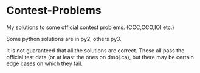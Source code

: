 # Contest-Problems
My solutions to some official contest problems. (CCC,CCO,IOI etc.)

Some python solutions are in py2, others py3.

It is not guaranteed that all the solutions are correct. These all pass the official test data (or at least the ones on dmoj.ca), but there may be certain edge cases on which they fail.
